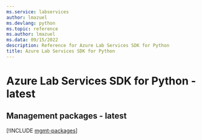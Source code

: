```yaml
---
ms.service: labservices
author: lmazuel
ms.devlang: python
ms.topic: reference
ms.author: lmazuel
ms.data: 09/15/2022
description: Reference for Azure Lab Services SDK for Python
title: Azure Lab Services SDK for Python
---
```

# Azure Lab Services SDK for Python - latest

## Management packages - latest
[!INCLUDE [mgmt-packages](lab-services-mgmt-index.md)]